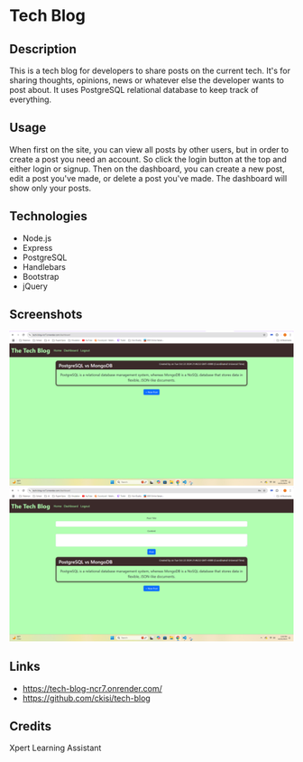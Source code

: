# Tech Blog

## Description
This is a tech blog for developers to share posts on the current tech. It's for sharing thoughts, opinions, news or whatever else the developer wants to post about. It uses PostgreSQL relational database to keep track of everything.

## Usage
When first on the site, you can view all posts by other users, but in order to create a post you need an account. So click the login button at the top and either login or signup. Then on the dashboard, you can create a new post, edit a post you've made, or delete a post you've made. The dashboard will show only your posts.

## Technologies
- Node.js
- Express
- PostgreSQL
- Handlebars
- Bootstrap
- jQuery

## Screenshots
![](./public/assets/techblogSS1.png)
![](./public/assets/techblogSS2.png)

## Links
- https://tech-blog-ncr7.onrender.com/
- https://github.com/ckisi/tech-blog

## Credits
Xpert Learning Assistant
